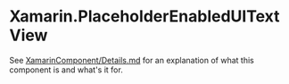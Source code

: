 # Xamarin.PlaceholderEnabledUITextView

See [XamarinComponent/Details.md](https://github.com/robert-waggott/Xamarin.PlaceholderEnabledUITextView/blob/master/XamarinComponent/Details.md) for an explanation of what this component is and what's it for. 
